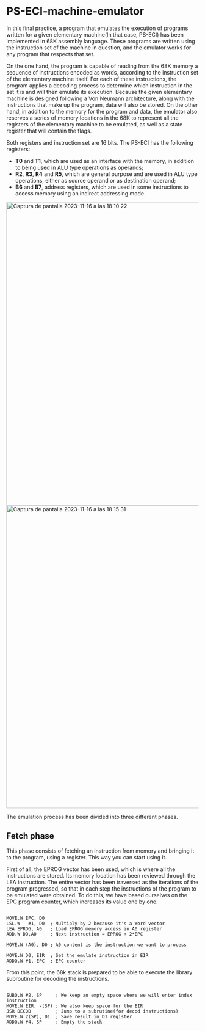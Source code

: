 # PS-ECI-machine-emulator
In this final practice, a program that emulates the execution of programs written for a given elementary machine(In that case, PS-ECI) has been implemented in 68K assembly language. These programs are written using the instruction set of the machine in question, and the emulator works for any program that respects that set.

On the one hand, the program is capable of reading from the 68K memory a sequence of instructions encoded as words, according to the instruction set of the elementary machine itself. For each of these instructions, the program applies a decoding process to determine which instruction in the set it is and will then emulate its execution. Because the given elementary machine is designed following a Von Neumann architecture, along with the instructions that make up the program, data will also be stored. On the other hand, in addition to the memory for the program and data, the emulator also reserves a series of memory locations in the 68K to represent all the registers of the elementary machine to be emulated, as well as a state register that will contain the flags.

Both registers and instruction set are 16 bits. The PS-ECI has the following registers:

- **T0** and **T1**, which are used as an interface with the memory, in addition to being used in ALU type operations as operands;
- **R2**, **R3**, **R4** and **R5**, which are general purpose and are used in ALU type operations, either as source operand or as destination operand;
- **B6** and **B7**, address registers, which are used in some instructions to access memory using an indirect addressing mode.


<img width="794" alt="Captura de pantalla 2023-11-16 a las 18 10 22" src="https://github.com/maribel95/PS-ECI-machine-emulator/assets/61268027/6b4a77f7-4b57-4409-bd3d-7c362efcf15e">

<img width="794" alt="Captura de pantalla 2023-11-16 a las 18 15 31" src="https://github.com/maribel95/PS-ECI-machine-emulator/assets/61268027/1828f287-e119-4411-a673-8f9397d29dba">



The emulation process has been divided into three different phases.

## Fetch phase

This phase consists of fetching an instruction from memory and bringing it to the program, using a register. This way you can start using it.

First of all, the EPROG vector has been used, which is where all the instructions are stored. Its memory location has been reviewed through the LEA instruction. The entire vector has been traversed as the iterations of the program progressed, so that in each step the instructions of the program to be emulated were obtained. To do this, we have based ourselves on the EPC program counter, which increases its value one by one.

```assembly

MOVE.W EPC, D0
LSL.W   #1, D0  ; Multiply by 2 because it's a Word vector
LEA EPROG, A0   ; Load EPROG memory access in A0 register
ADD.W DO,A0     ; Next instruction = EPROG + 2*EPC

MOVE.W (A0), D0 ; A0 content is the instruction we want to process

MOVE.W D0, EIR  ; Set the emulate instruction in EIR
ADDQ.W #1, EPC  ; EPC counter 
```

From this point, the 68k stack is prepared to be able to execute the library subroutine for decoding the instructions.


```assembly

SUBQ.W #2, SP     ; We keep an empty space where we will enter index instruction
MOVE.W EIR, -(SP) ; We also keep space for the EIR
JSR DECOD         ; Jump to a subrutine(for decod instructions)
MOVE.W 2(SP), D1  ; Save result in D1 register
ADDQ.W #4, SP     ; Empty the stack

```














